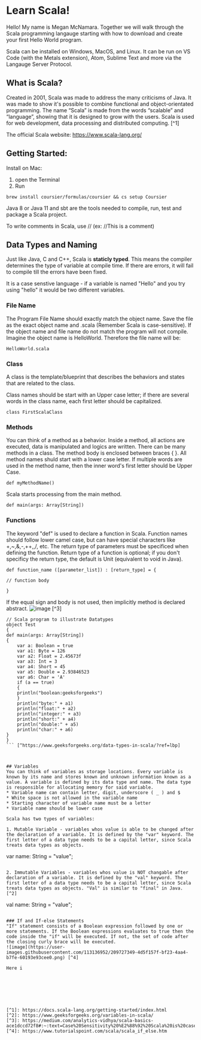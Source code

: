# Learn Scala!
Hello! My name is Megan McNamara.
Together we will walk through the Scala programming langauge starting with how to download and create your first Hello World program. 

Scala can be installed on Windows, MacOS, and Linux. It can be run on VS Code (with the Metals extension), Atom, Sublime Text and more via the Langauge Server Protocol. 


## What is Scala?

Created in 2001, Scala was made to address the many criticisms of Java. It was made to show it's possible to combine functional and object-orientated programming. The name “Scala” is made from the words “scalable” and “language”, showing that it is designed to grow with the users. Scala is used for web development, data processing and distributed computing. [^1]


The official Scala website: https://www.scala-lang.org/


## Getting Started:
Install on Mac:
1. open the Terminal 
2. Run 
```
brew install coursier/formulas/coursier && cs setup Coursier 
```
Java 8 or Java 11 and sbt are the tools needed to compile, run, test and package a Scala project.

To write comments in Scala, use // (ex: //This is a comment)

## Data Types and Naming
Just like Java, C and C++, Scala is **staticly typed**. This means the compiler determines the type of variable at compile time. If there are errors, it will fail to compile till the errors have been fixed. 

It is a case senstive language - if a variable is named "Hello" and you try using "hello" it would be two different variables.



### File Name
The Program File Name should exactly match the object name. Save the file as the exact object name and .scala (Remember Scala is case-sensitive). If the object name and file name do not match the program will not compile. Imagine the object name is HelloWorld. Therefore the file name will be: 
```
HelloWorld.scala
```

### Class
A class is the template/blueprint that describes the behaviors and states that are related to the class. 

Class names should be start with an Upper case letter; if there are several words in the class name, each first letter should be capitalized. 
```
class FirstScalaClass
```

### Methods
You can think of a method as a behavior. Inside a method, all actions are executed, data is manipulated and logics are written. There can be many methods in a class. The method body is enclosed between braces { }.
All method names shuld start with a lower case letter. If multiple words are used in the method name, then the inner word's first letter should be Upper Case.
```
def myMethodName()
```
Scala starts processing from the main method. 
``` 
def main(args: Array[String]) 
```
### Functions
The keyword "def" is used to declare a function in Scala. Function names should follow lower camel case, but can have special characters like +,~,&,-,++,\,/, etc. The return type of parameters must be specificed when defining the function. Return type of a function is optional; if you don't specificy the return type, the default is Unit (equivalent to void in Java).
```
def function_name ([parameter_list]) : [return_type] = {

// function body

}
```
If the equal sign and body is not used, then implicitly method is declared abstract. 
![image](https://user-images.githubusercontent.com/113136952/209726077-add0c5b7-c843-475e-b645-3180547874ef.png)
[^3]

```
// Scala program to illustrate Datatypes
object Test
{
def main(args: Array[String]) 
{
    var a: Boolean = true
    var a1: Byte = 126
    var a2: Float = 2.45673f
    var a3: Int = 3
    var a4: Short = 45
    var a5: Double = 2.93846523
    var a6: Char = 'A'
    if (a == true) 
    {
    println("boolean:geeksforgeeks")
    }
    println("byte:" + a1)
    println("float:" + a2)
    println("integer:" + a3)
    println("short:" + a4)
    println("double:" + a5)
    println("char:" + a6)
}
}
``` [^https://www.geeksforgeeks.org/data-types-in-scala/?ref=lbp]



## Variables
You can think of variables as storage locations. Every variable is known by its name and stores known and unknown information known as a value. A variable is defined by its data type and name. The data type is responsible for allocating memory for said variable. 
* Variable name can contain letter, digit, underscore ( _ ) and $
* White space is not allowed in the variable name
* Starting character of variable name must be a letter
* Variable name should be lower case

Scala has two types of variables:

1. Mutable Variable - variables whos value is able to be changed after the declaration of a variable. It is defined by the "var" keyword. The first letter of a data type needs to be a capital letter, since Scala treats data types as objects. 
```
var name: String = "value";
```

2. Immutable Variables - variables whos value is NOT changable after declaration of a variable. It is defined by the "val" keyword. The first letter of a data type needs to be a capital letter, since Scala treats data types as objects. "Val" is similar to "final" in Java. [^2]
```
val name: String = "value";
```

### If and If-else Statements
"If" statement consists of a Boolean expression followed by one or more statements. If the Boolean expressions evaluates to true then the code inside the "if" will be executed. If not, the set of code after the closing curly brace will be executed. 
![image](https://user-images.githubusercontent.com/113136952/209727349-4d5f157f-bf23-4aa4-b7fe-60193e93cee0.png) [^4]

Here i







[^1]: https://docs.scala-lang.org/getting-started/index.html
[^2]: https://www.geeksforgeeks.org/variables-in-scala/
[^3]: https://medium.com/analytics-vidhya/scala-basics-ace1dccd72f8#:~:text=Case%20Sensitivity%20%E2%88%92%20Scala%20is%20case,have%20different%20meaning%20in%20Scala.
[^4]: https://www.tutorialspoint.com/scala/scala_if_else.htm





